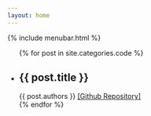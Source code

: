 ```yaml
---
layout: home
---
```


<div class="index-content code">
    <div class="section">
        {% include menubar.html %}
	<div class="divider"></div>
        <ul class="artical-list">
        {% for post in site.categories.code %}
            <li>
                <h2>
                    {{ post.title }}		
                </h2>
		{{ post.authors }}  <a href="{{ post.githuburl }}">[Github Repository]</a>
            </li>
        {% endfor %}
        </ul>
    </div>
</div>
